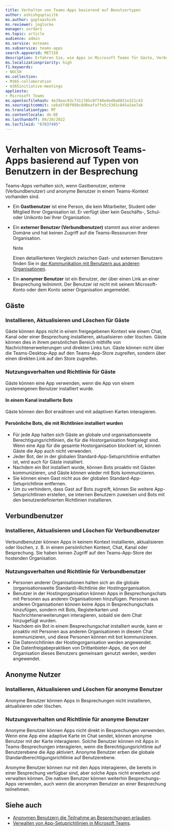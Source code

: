 ```yaml
---
title: Verhalten von Teams-Apps basierend auf Benutzertypen
author: ashishguptaiitb
ms.author: guptaashish
ms.reviewer: joglocke
manager: serdars
ms.topic: article
audience: admin
ms.service: msteams
ms.subservice: teams-apps
search.appverid: MET150
description: Erfahren Sie, wie Apps in Microsoft Teams für Gäste, Verbundbenutzer und anonyme Benutzer unterschiedlich funktionieren.
ms.localizationpriority: high
f1.keywords:
- NOCSH
ms.collection:
- M365-collaboration
- m365initiative-meetings
appliesto:
- Microsoft Teams
ms.openlocfilehash: 4e39aac93c7311785c0f740eded8a0021e321c43
ms.sourcegitcommit: ceba5fd8f098c8d0eafaffe5c5301c845a3ae7ab
ms.translationtype: MT
ms.contentlocale: de-DE
ms.lasthandoff: 09/20/2022
ms.locfileid: "67837495"
---
```

# <a name="behavior-of-microsoft-teams-apps-based-on-types-of-in-meeting-users"></a>Verhalten von Microsoft Teams-Apps basierend auf Typen von Benutzern in der Besprechung

Teams-Apps verhalten sich, wenn Gastbenutzer, externe (Verbundbenutzer) und anonyme Benutzer in einem Teams-Kontext vorhanden sind.

* Ein **Gastbenutzer** ist eine Person, die kein Mitarbeiter, Student oder Mitglied Ihrer Organisation ist. Er verfügt über kein Geschäfts-, Schul- oder Unikonto bei Ihrer Organisation.

* Ein **externer Benutzer (Verbundbenutzer)** stammt aus einer anderen Domäne und hat keinen Zugriff auf die Teams-Ressourcen Ihrer Organisation.

  > [!Note]
  > Einen detaillierteren Vergleich zwischen Gast- und externen Benutzern finden Sie in [der Kommunikation mit Benutzern aus anderen Organisationen](./communicate-with-users-from-other-organizations.md).

* Ein **anonymer Benutzer** ist ein Benutzer, der über einen Link an einer Besprechung teilnimmt. Der Benutzer ist nicht mit seinem Microsoft-Konto oder dem Konto seiner Organisation angemeldet.

## <a name="guests"></a>Gäste

### <a name="install-update-and-delete-for-guests"></a>Installieren, Aktualisieren und Löschen für Gäste

Gäste können Apps nicht in einem freigegebenen Kontext wie einem Chat, Kanal oder einer Besprechung installieren, aktualisieren oder löschen. Gäste können dies in ihrem persönlichen Bereich mithilfe von Nachrichtenerweiterungen und direkten Links tun. Gäste können nicht über die Teams-Desktop-App auf den Teams-App-Store zugreifen, sondern über einen direkten Link auf den Store zugreifen.

### <a name="usage-behavior-and-policy-for-guests"></a>Nutzungsverhalten und Richtlinie für Gäste

Gäste können eine App verwenden, wenn die App von einem systemeigenen Benutzer installiert wurde.

#### <a name="bots-installed-to-a-channel"></a>In einem Kanal installierte Bots

Gäste können den Bot erwähnen und mit adaptiven Karten interagieren.

#### <a name="personal-bots-installed-with-policies"></a>Persönliche Bots, die mit Richtlinien installiert wurden

* Für jede App halten sich Gäste an globale und organisationsweite Berechtigungsrichtlinien, die für die Hostorganisation festgelegt sind. Wenn eine App für die gesamte Hostorganisation blockiert ist, können Gäste die App auch nicht verwenden.
* Jeder Bot, der in der globalen Standard-App-Setuprichtlinie enthalten ist, wird auch für Gäste installiert.
* Nachdem ein Bot installiert wurde, können Bots proaktiv mit Gästen kommunizieren, und Gäste können wieder mit Bots kommunizieren.
* Sie können einen Gast nicht aus der globalen Standard-App-Setuprichtlinie entfernen.
* Um zu verhindern, dass Gast auf Bots zugreift, können Sie weitere App-Setuprichtlinien erstellen, sie internen Benutzern zuweisen und Bots mit den benutzerdefinierten Richtlinien installieren.

## <a name="federated-users"></a>Verbundbenutzer

### <a name="install-update-and-delete-for-federated-users"></a>Installieren, Aktualisieren und Löschen für Verbundbenutzer

Verbundbenutzer können Apps in keinem Kontext installieren, aktualisieren oder löschen, z. B. in einem persönlichen Kontext, Chat, Kanal oder Besprechung. Sie haben keinen Zugriff auf den Teams-App-Store der hostenden Organisation.

### <a name="usage-behavior-and-policy-for-federated-users"></a>Nutzungsverhalten und Richtlinie für Verbundbenutzer

* Personen anderer Organisationen halten sich an die globale (organisationsweite Standard)-Richtlinie der Hostingorganisation.
* Benutzer in der Hostingorganisation können Apps in Besprechungschats mit Personen aus anderen Organisationen hinzufügen. Personen aus anderen Organisationen können keine Apps in Besprechungschats hinzufügen, sondern mit Bots, Registerkarten und Nachrichtenerweiterungen interagieren, sobald sie dem Chat hinzugefügt wurden.
* Nachdem ein Bot in einem Besprechungschat installiert wurde, kann er proaktiv mit Personen aus anderen Organisationen in diesem Chat kommunizieren, und diese Personen können mit bot kommunizieren.
* Die Datenrichtlinien der Hostingorganisation werden angewendet.
* Die Datenfreigabepraktiken von Drittanbieter-Apps, die von der Organisation dieses Benutzers gemeinsam genutzt werden, werden angewendet.

## <a name="anonymous-users"></a>Anonyme Nutzer

### <a name="install-update-and-delete-for-anonymous-users"></a>Installieren, Aktualisieren und Löschen für anonyme Benutzer

Anonyme Benutzer können Apps in Besprechungen nicht installieren, aktualisieren oder löschen.

### <a name="usage-behavior-and-policy-for-anonymous-users"></a>Nutzungsverhalten und Richtlinie für anonyme Benutzer

Anonyme Benutzer können Apps nicht direkt in Besprechungen verwenden. Wenn eine App eine adaptive Karte im Chat sendet, können anonyme Benutzer mit der Karte interagieren. Solche Benutzer können mit Apps in Teams-Besprechungen interagieren, wenn die Berechtigungsrichtlinie auf Benutzerebene die App aktiviert. Anonyme Benutzer erben die globale Standardberechtigungsrichtlinie auf Benutzerebene.

Anonyme Benutzer können nur mit den Apps interagieren, die bereits in einer Besprechung verfügbar sind, aber solche Apps nicht erwerben und verwalten können. Die nativen Benutzer können weiterhin Besprechungs-Apps verwenden, auch wenn die anonymen Benutzer an einer Besprechung teilnehmen.

## <a name="see-also"></a>Siehe auch

* [Anonymen Benutzern die Teilnahme an Besprechungen erlauben](meeting-settings-in-teams.md#allow-anonymous-users-to-join-meetings).
* [Verwalten von App-Setuprichtlinien in Microsoft Teams](teams-app-setup-policies.md).

